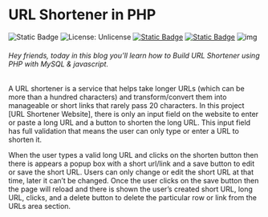 # URL Shortener in PHP
![Static Badge](https://img.shields.io/badge/Version-1.0-fedcba?style=flat-square)  ![License: Unlicense](https://img.shields.io/badge/License-MIT-blue.svg?style=flat-square) [![Static Badge](https://img.shields.io/badge/Download-URL_Shortener_in_PHP-red.svg?style=flat-square)](https://ticcix.com/20-url-shortener-in-php.html) [![Static Badge](https://img.shields.io/badge/Documentation-Green.svg?style=flat-square)](https://ticcix.com/20-url-shortener-in-php.html)
![img](https://ticcix.com/uploads/posts/2022-12/urlshort.jpg)
###### Hey friends, today in this blog you’ll learn how to Build URL Shortener using PHP with MySQL & jаvascript.

A URL shortener is a service that helps take longer URLs (which can be more than a hundred characters) and transform/convert them into manageable or short links that rarely pass 20 characters. In this project [URL Shortener Website], there is only an input field on the website to enter or paste a long URL and a button to shorten the long URL. This input field has full validation that means the user can only type or enter a URL to shorten it.

When the user types a valid long URL and clicks on the shorten button then there is appears a popup box with a short url/link and a save button to edit or save the short URL. Users can only change or edit the short URL at that time, later it can’t be changed. Once the user clicks on the save button then the page will reload and there is shown the user’s created short URL, long URL, clicks, and a delete button to delete the particular row or link from the URLs area section.
